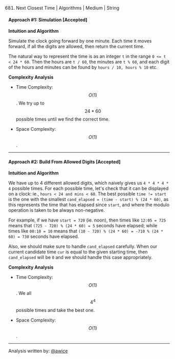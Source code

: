 681. Next Closest Time | Algorithms | Medium | String

#### Approach #1: Simulation [Accepted]

**Intuition and Algorithm**

Simulate the clock going forward by one minute.  Each time it moves forward, if all the digits are allowed, then return the current time.

The natural way to represent the time is as an integer `t` in the range `0 <= t < 24 * 60`.  Then the hours are `t / 60`, the minutes are `t % 60`, and each digit of the hours and minutes can be found by `hours / 10, hours % 10` etc.



**Complexity Analysis**

* Time Complexity: $$O(1)$$.  We try up to $$24 * 60$$ possible times until we find the correct time.

* Space Complexity: $$O(1)$$.

---
#### Approach #2: Build From Allowed Digits [Accepted]

**Intuition and Algorithm**

We have up to 4 different allowed digits, which naively gives us `4 * 4 * 4 * 4` possible times.  For each possible time, let's check that it can be displayed on a clock: ie., `hours < 24 and mins < 60`.  The best possible `time != start` is the one with the smallest `cand_elapsed = (time - start) % (24 * 60)`, as this represents the time that has elapsed since `start`, and where the modulo operation is taken to be always non-negative.

For example, if we have `start = 720` (ie. noon), then times like `12:05 = 725` means that `(725 - 720) % (24 * 60) = 5` seconds have elapsed; while times like `00:10 = 10` means that `(10 - 720) % (24 * 60) = -710 % (24 * 60) = 730` seconds have elapsed.

Also, we should make sure to handle `cand_elapsed` carefully.  When our current candidate time `cur` is equal to the given starting time, then `cand_elapsed` will be `0` and we should handle this case appropriately.



**Complexity Analysis**

* Time Complexity: $$O(1)$$.  We all $$4^4$$ possible times and take the best one.

* Space Complexity: $$O(1)$$.

---

Analysis written by: [@awice](https://leetcode.com/awice)
